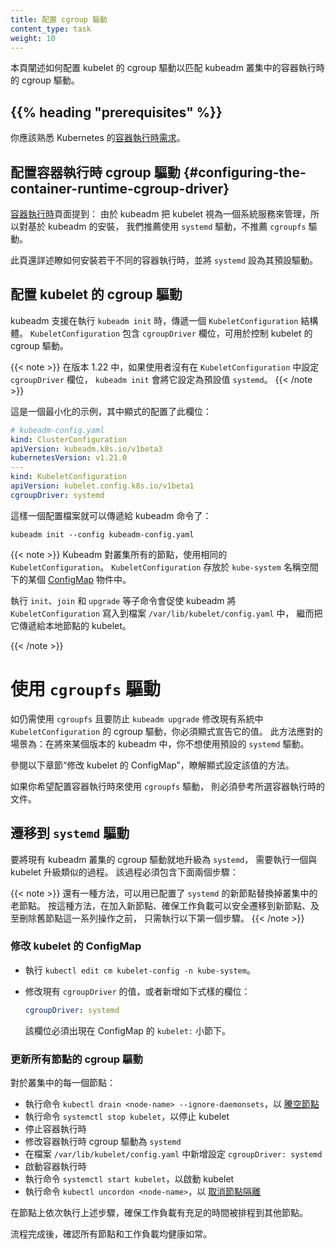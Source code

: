 ```yaml
---
title: 配置 cgroup 驅動
content_type: task
weight: 10
---
```

<!-- 
title: Configuring a cgroup driver
content_type: task
weight: 10
-->

<!-- overview -->

<!-- 
This page explains how to configure the kubelet cgroup driver to match the container
runtime cgroup driver for kubeadm clusters.
-->
本頁闡述如何配置 kubelet 的 cgroup 驅動以匹配 kubeadm 叢集中的容器執行時的 cgroup 驅動。

## {{% heading "prerequisites" %}}

<!-- 
You should be familiar with the Kubernetes
[container runtime requirements](/docs/setup/production-environment/container-runtimes).
-->
你應該熟悉 Kubernetes 的[容器執行時需求](/zh-cn/docs/setup/production-environment/container-runtimes)。

<!-- steps -->

<!-- 
## Configuring the container runtime cgroup driver
-->
## 配置容器執行時 cgroup 驅動 {#configuring-the-container-runtime-cgroup-driver}

<!-- 
The [Container runtimes](/docs/setup/production-environment/container-runtimes) page
explains that the `systemd` driver is recommended for kubeadm based setups instead
of the `cgroupfs` driver, because kubeadm manages the kubelet as a systemd service.
-->
[容器執行時](/zh-cn/docs/setup/production-environment/container-runtimes)頁面提到：
由於 kubeadm 把 kubelet 視為一個系統服務來管理，所以對基於 kubeadm 的安裝，
我們推薦使用 `systemd` 驅動，不推薦 `cgroupfs` 驅動。

<!-- 
The page also provides details on how to setup a number of different container runtimes with the
`systemd` driver by default.
-->
此頁還詳述瞭如何安裝若干不同的容器執行時，並將 `systemd` 設為其預設驅動。

<!-- 
## Configuring the kubelet cgroup driver
-->
## 配置 kubelet 的 cgroup 驅動

<!-- 
kubeadm allows you to pass a `KubeletConfiguration` structure during `kubeadm init`.
This `KubeletConfiguration` can include the `cgroupDriver` field which controls the cgroup
driver of the kubelet.
-->
kubeadm 支援在執行 `kubeadm init` 時，傳遞一個 `KubeletConfiguration` 結構體。
`KubeletConfiguration` 包含 `cgroupDriver` 欄位，可用於控制 kubelet 的 cgroup 驅動。

<!-- 
In v1.22, if the user is not setting the `cgroupDriver` field under `KubeletConfiguration`,
`kubeadm init` will default it to `systemd`.
-->

{{< note >}}
在版本 1.22 中，如果使用者沒有在 `KubeletConfiguration` 中設定 `cgroupDriver` 欄位，
`kubeadm init` 會將它設定為預設值 `systemd`。
{{< /note >}}

<!-- 
A minimal example of configuring the field explicitly:
-->
這是一個最小化的示例，其中顯式的配置了此欄位：

```yaml
# kubeadm-config.yaml
kind: ClusterConfiguration
apiVersion: kubeadm.k8s.io/v1beta3
kubernetesVersion: v1.21.0
---
kind: KubeletConfiguration
apiVersion: kubelet.config.k8s.io/v1beta1
cgroupDriver: systemd
```

<!-- 
Such a configuration file can then be passed to the kubeadm command:
-->
這樣一個配置檔案就可以傳遞給 kubeadm 命令了：

```shell
kubeadm init --config kubeadm-config.yaml
```

<!-- 
Kubeadm uses the same `KubeletConfiguration` for all nodes in the cluster.
The `KubeletConfiguration` is stored in a [ConfigMap](/docs/concepts/configuration/configmap)
object under the `kube-system` namespace.

Executing the sub commands `init`, `join` and `upgrade` would result in kubeadm
writing the `KubeletConfiguration` as a file under `/var/lib/kubelet/config.yaml`
and passing it to the local node kubelet.
-->
{{< note >}}
Kubeadm 對叢集所有的節點，使用相同的 `KubeletConfiguration`。
`KubeletConfiguration` 存放於 `kube-system` 名稱空間下的某個 
[ConfigMap](/zh-cn/docs/concepts/configuration/configmap) 物件中。

執行 `init`、`join` 和 `upgrade` 等子命令會促使 kubeadm 
將 `KubeletConfiguration` 寫入到檔案 `/var/lib/kubelet/config.yaml` 中，
繼而把它傳遞給本地節點的 kubelet。

{{< /note >}}

<!-- 
## Using the `cgroupfs` driver
-->
# 使用 `cgroupfs` 驅動

<!-- 
To use `cgroupfs` and to prevent `kubeadm upgrade` from modifying the
`KubeletConfiguration` cgroup driver on existing setups, you must be explicit
about its value. This applies to a case where you do not wish future versions
of kubeadm to apply the `systemd` driver by default.
-->
如仍需使用 `cgroupfs` 且要防止 `kubeadm upgrade` 修改現有系統中
`KubeletConfiguration` 的 cgroup 驅動，你必須顯式宣告它的值。
此方法應對的場景為：在將來某個版本的 kubeadm 中，你不想使用預設的 `systemd` 驅動。

<!-- 
See the below section on "Modify the kubelet ConfigMap" for details on
how to be explicit about the value.

If you wish to configure a container runtime to use the `cgroupfs` driver,
you must refer to the documentation of the container runtime of your choice.
-->
參閱以下章節“修改 kubelet 的 ConfigMap”，瞭解顯式設定該值的方法。

如果你希望配置容器執行時來使用 `cgroupfs` 驅動，
則必須參考所選容器執行時的文件。

<!-- 
## Migrating to the `systemd` driver
-->
## 遷移到 `systemd` 驅動

<!-- 
To change the cgroup driver of an existing kubeadm cluster to `systemd` in-place,
a similar procedure to a kubelet upgrade is required. This must include both
steps outlined below.
-->
要將現有 kubeadm 叢集的 cgroup 驅動就地升級為 `systemd`，
需要執行一個與 kubelet 升級類似的過程。
該過程必須包含下面兩個步驟：

<!-- 
Alternatively, it is possible to replace the old nodes in the cluster with new ones
that use the `systemd` driver. This requires executing only the first step below
before joining the new nodes and ensuring the workloads can safely move to the new
nodes before deleting the old nodes.
-->
{{< note >}}
還有一種方法，可以用已配置了 `systemd` 的新節點替換掉叢集中的老節點。
按這種方法，在加入新節點、確保工作負載可以安全遷移到新節點、及至刪除舊節點這一系列操作之前，
只需執行以下第一個步驟。
{{< /note >}}

<!-- 
### Modify the kubelet ConfigMap
-->
### 修改 kubelet 的 ConfigMap

<!-- 
- Call `kubectl edit cm kubelet-config -n kube-system`.
- Either modify the existing `cgroupDriver` value or add a new field that looks like this:
-->
- 執行 `kubectl edit cm kubelet-config -n kube-system`。
- 修改現有 `cgroupDriver` 的值，或者新增如下式樣的欄位：

  ```yaml
  cgroupDriver: systemd
  ```
  <!-- 
  This field must be present under the `kubelet:` section of the ConfigMap.
  -->
  該欄位必須出現在 ConfigMap 的 `kubelet:` 小節下。

<!-- 
### Update the cgroup driver on all nodes
-->
### 更新所有節點的 cgroup 驅動

<!-- 
For each node in the cluster:

- [Drain the node](/docs/tasks/administer-cluster/safely-drain-node) using `kubectl drain <node-name> --ignore-daemonsets`
- Stop the kubelet using `systemctl stop kubelet`
- Stop the container runtime
- Modify the container runtime cgroup driver to `systemd`
- Set `cgroupDriver: systemd` in `/var/lib/kubelet/config.yaml`
- Start the container runtime
- Start the kubelet using `systemctl start kubelet`
- [Uncordon the node](/docs/tasks/administer-cluster/safely-drain-node) using `kubectl uncordon <node-name>`
-->
對於叢集中的每一個節點：

- 執行命令 `kubectl drain <node-name> --ignore-daemonsets`，以
  [騰空節點](/zh-cn/docs/tasks/administer-cluster/safely-drain-node)
- 執行命令 `systemctl stop kubelet`，以停止 kubelet
- 停止容器執行時
- 修改容器執行時 cgroup 驅動為 `systemd`
- 在檔案 `/var/lib/kubelet/config.yaml` 中新增設定 `cgroupDriver: systemd`
- 啟動容器執行時
- 執行命令 `systemctl start kubelet`，以啟動 kubelet
- 執行命令 `kubectl uncordon <node-name>`，以
  [取消節點隔離](/zh-cn/docs/tasks/administer-cluster/safely-drain-node)

<!-- 
Execute these steps on nodes one at a time to ensure workloads
have sufficient time to schedule on different nodes.

Once the process is complete ensure that all nodes and workloads are healthy.
-->
在節點上依次執行上述步驟，確保工作負載有充足的時間被排程到其他節點。

流程完成後，確認所有節點和工作負載均健康如常。
